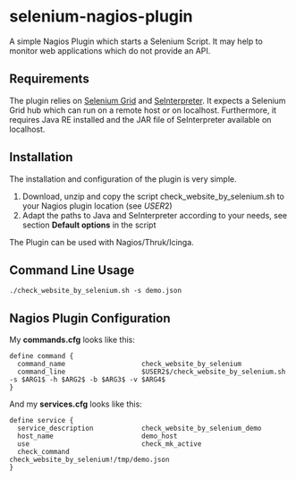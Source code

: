 # selenium-nagios-plugin
A simple Nagios Plugin which starts a Selenium Script.
It may help to monitor web applications which do not provide an API.

## Requirements
The plugin relies on [Selenium Grid](https://github.com/SeleniumHQ/selenium/wiki/Grid2) and [SeInterpreter](https://github.com/SeleniumBuilder/se-builder/wiki/Se-Interpreter).
It expects a Selenium Grid hub which can run on a remote host or on localhost. Furthermore, it requires Java RE installed and the JAR file of SeInterpreter available on localhost.

## Installation
The installation and configuration of the plugin is very simple.
1. Download, unzip and copy the script check_website_by_selenium.sh to your Nagios plugin location (see $USER2$)
2. Adapt the paths to Java and SeInterpreter according to your needs, see section **Default options** in the script

The Plugin can be used with Nagios/Thruk/Icinga.

## Command Line Usage
```
./check_website_by_selenium.sh -s demo.json
```

## Nagios Plugin Configuration
My **commands.cfg** looks like this:
```
define command {
  command_name                   check_website_by_selenium
  command_line                   $USER2$/check_website_by_selenium.sh -s $ARG1$ -h $ARG2$ -b $ARG3$ -v $ARG4$
}
```

And my **services.cfg** looks like this:
```
define service {
  service_description            check_website_by_selenium_demo
  host_name                      demo_host
  use                            check_mk_active
  check_command                  check_website_by_selenium!/tmp/demo.json
}
```